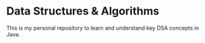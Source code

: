 # Data Structures & Algorithms

<p>This is my personal repository to learn and understand key DSA concepts in Java.</p>